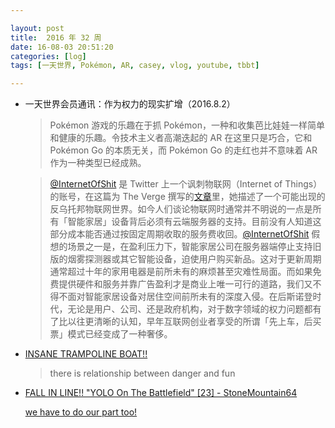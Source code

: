 ```yaml
---

layout: post
title:  2016 年 32 周
date: 16-08-03 20:51:20
categories: [log]
tags: [一天世界, Pokémon, AR, casey, vlog, youtube, tbbt]

---
```


- 一天世界会员通讯：作为权力的现实扩增（2016.8.2）

	> Pokémon 游戏的乐趣在于抓 Pokémon，一种和收集芭比娃娃一样简单和健康的乐趣。令技术主义者高潮迭起的 AR 在这里只是巧合，它和 Pokémon Go 的本质无关，而 Pokémon Go 的走红也并不意味着 AR 作为一种类型已经成熟。

	> [@InternetOfShit](https://twitter.com/internetofshit) 是 Twitter 上一个讽刺物联网（Internet of Things）的账号，在这篇为 The Verge 撰写的[文章](http://www.theverge.com/circuitbreaker/2016/7/12/12159766/internet-of-things-iot-internet-of-shit-twitter)里，她描述了一个可能出现的反乌托邦物联网世界。如今人们谈论物联网时通常并不明说的一点是所有「智能家居」设备背后必须有云端服务器的支持。目前没有人知道这部分成本能否通过按固定周期收取的服务费收回。[@InternetOfShit](https://twitter.com/internetofshit) 假想的场景之一是，在盈利压力下，智能家居公司在服务器端停止支持旧版的烟雾探测器或其它智能设备，迫使用户购买新品。这对于更新周期通常超过十年的家用电器是前所未有的麻烦甚至灾难性局面。而如果免费提供硬件和服务并靠广告盈利才是商业上唯一可行的道路，我们又不得不面对智能家居设备对居住空间前所未有的深度入侵。在后斯诺登时代，无论是用户、公司、还是政府机构，对于数字领域的权力问题都有了比以往更清晰的认知，早年互联网创业者享受的所谓「先上车，后买票」模式已经变成了一种奢侈。

- [INSANE TRAMPOLINE BOAT!!](https://youtu.be/ahwV3JCDMzE?t=7m46s)

	> there is relationship between danger and fun

- [FALL IN LINE!! "YOLO On The Battlefield" [23] - StoneMountain64](https://www.youtube.com/watch?v=ndvbP_idgjI)

	[we have to do our part too!](https://www.youtube.com/watch?v=OGJt36NVc-M)
